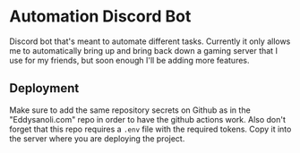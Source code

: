 # Automation Discord Bot

Discord bot that's meant to automate different tasks. Currently it only allows me to automatically bring up and bring back down a gaming server that I use for my friends, but soon enough I'll be adding more features.

## Deployment

Make sure to add the same repository secrets on Github as in the "Eddysanoli.com" repo in order to have the github actions work. Also don't forget that this repo requires a `.env` file with the required tokens. Copy it into the server where you are deploying the project.

